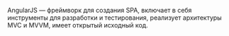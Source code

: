 AngularJS — фреймворк для создания SPA, 
включает в себя инструменты для разработки и тестирования, реализует архитектуры MVC и MVVM, имеет открытый исходный код.
